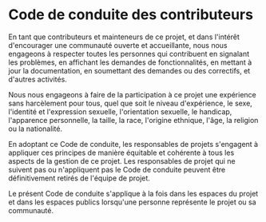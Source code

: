 # Code de conduite des contributeurs

En tant que contributeurs et mainteneurs de ce projet, et dans l'intérêt d'encourager une communauté ouverte et accueillante, nous nous engageons à respecter toutes les personnes qui contribuent en signalant les problèmes, en affichant les demandes de fonctionnalités, en mettant à jour la documentation, en soumettant des demandes ou des correctifs, et d'autres activités.

Nous nous engageons à faire de la participation à ce projet une expérience sans harcèlement pour tous, quel que soit le niveau d'expérience, le sexe, l'identité et l'expression sexuelle, l'orientation sexuelle, le handicap, l'apparence personnelle, la taille, la race, l'origine ethnique, l'âge, la religion ou la nationalité.


En adoptant ce Code de conduite, les responsables de projets s'engagent à appliquer ces principes de manière équitable et cohérente à tous les aspects de la gestion de ce projet. Les responsables de projet qui ne suivent pas ou n'appliquent pas le Code de conduite peuvent être définitivement retirés de l'équipe de projet.

Le présent Code de conduite s'applique à la fois dans les espaces du projet et dans les espaces publics lorsqu'une personne représente le projet ou sa communauté.